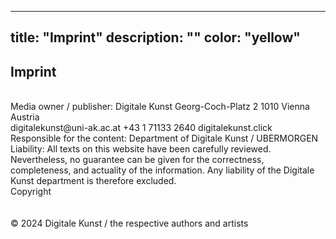 
---
title: "Imprint"
description: ""
color: "yellow"
---
## Imprint
<br/>
Media owner / publisher:
Digitale Kunst Georg-Coch-Platz 2 1010 Vienna Austria
<br/>
digitalekunst@uni-ak.ac.at +43 1 71133 2640 digitalekunst.click
 <br/>
Responsible for the content:
Department of Digitale Kunst / UBERMORGEN
<br/>
Liability:
All texts on this website have been carefully reviewed. Nevertheless, no guarantee can be given for the correctness, completeness, and actuality of the information. Any liability of the Digitale Kunst department is therefore excluded.
<br/>
Copyright
<br/><br/><br/>
© 2024 Digitale Kunst / the respective authors and artists

 
 
